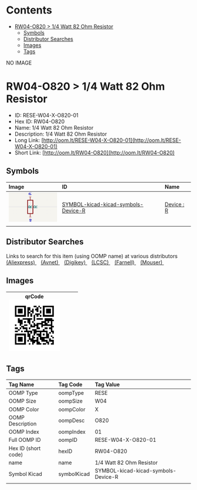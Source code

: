 



Contents
========

* [RW04-O820 > 1/4 Watt 82 Ohm Resistor](#rw04-o820--14-watt-82-ohm-resistor)
	* [Symbols](#symbols)
	* [Distributor Searches](#distributor-searches)
	* [Images](#images)
	* [Tags](#tags)
  
NO IMAGE  
# RW04-O820 > 1/4 Watt 82 Ohm Resistor

- ID: RESE-W04-X-O820-01
- Hex ID: RW04-O820
- Name: 1/4 Watt 82 Ohm Resistor
- Description: 1/4 Watt 82 Ohm Resistor
- Long Link: [http://oom.lt/RESE-W04-X-O820-01](http://oom.lt/RESE-W04-X-O820-01)
- Short Link: [http://oom.lt/RW04-O820](http://oom.lt/RW04-O820)

## Symbols
  

|Image|ID|Name|
| :--- | :--- | :--- |
|[![](https://raw.githubusercontent.com/oomlout/oomlout_OOMP_eda_V2/main/SYMBOL/kicad/kicad-symbols/Device/R/image_140.png)](https://github.com/oomlout/oomlout_OOMP_eda_V2/tree/main/SYMBOL/kicad/kicad-symbols/Device/R/)|[SYMBOL-kicad-kicad-symbols-Device-R](https://github.com/oomlout/oomlout_OOMP_eda_V2/tree/main/SYMBOL/kicad/kicad-symbols/Device/R/)|[Device : R](https://github.com/oomlout/oomlout_OOMP_eda_V2/tree/main/SYMBOL/kicad/kicad-symbols/Device/R/)|
||||

## Distributor Searches
  
Links to search for this item (using OOMP name) at various distributors  
[(Aliexpress) ](https://www.aliexpress.com/wholesale?SearchText=11171/4+Watt+82+Ohm+Resistor)&nbsp;&nbsp;&nbsp;[(Avnet) ](https://www.avnet.com/shop/us/search/1/4+Watt+82+Ohm+Resistor)&nbsp;&nbsp;&nbsp;[(Digikey) ](https://www.digikey.co.uk/en/products/result?s=1/4+Watt+82+Ohm+Resistor)&nbsp;&nbsp;&nbsp;[(LCSC) ](https://www.lcsc.com/search?q=1/4+Watt+82+Ohm+Resistor)&nbsp;&nbsp;&nbsp;[(Farnell) ](https://uk.farnell.com/search?st=1/4+Watt+82+Ohm+Resistor)&nbsp;&nbsp;&nbsp;[(Mouser) ](https://www.mouser.com/c/?q=1/4+Watt+82+Ohm+Resistor)&nbsp;&nbsp;&nbsp;
## Images
  

|qrCode<br>[![](https://raw.githubusercontent.com/oomlout/oomlout_OOMP_parts_V2/main/RESE/W04/X/O820/01/qrCode_140.png)](https://github.com/oomlout/oomlout_OOMP_parts_V2/tree/main/RESE/W04/X/O820/01/qrCode.png)||||
| :---: | :---: | :---: | :---: |

## Tags
  

|Tag Name|Tag Code|Tag Value|
| :--- | :--- | :--- |
|OOMP Type|oompType|RESE|
|OOMP Size|oompSize|W04|
|OOMP Color|oompColor|X|
|OOMP Description|oompDesc|O820|
|OOMP Index|oompIndex|01|
|Full OOMP ID|oompID|RESE-W04-X-O820-01|
|Hex ID (short code)|hexID|RW04-O820|
|name|name|1/4 Watt 82 Ohm Resistor|
|Symbol Kicad|symbolKicad|SYMBOL-kicad-kicad-symbols-Device-R|
||||
